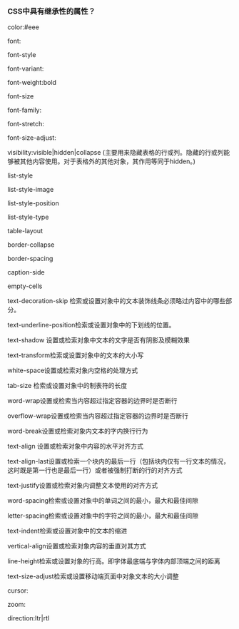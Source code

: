 ### CSS中具有继承性的属性？

 

color:#eee

font:

font-style

font-variant:

font-weight:bold

font-size

font-family:

font-stretch:

font-size-adjust:

visibility:visible|hidden|collapse (主要用来隐藏表格的行或列。隐藏的行或列能够被其他内容使用。对于表格外的其他对象，其作用等同于hidden。)

 

list-style

list-style-image

list-style-position

list-style-type

 

 

table-layout

border-collapse

border-spacing

caption-side

empty-cells

 

text-decoration-skip 检索或设置对象中的文本装饰线条必须略过内容中的哪些部分。

text-underline-position检索或设置对象中的下划线的位置。

text-shadow                设置或检索对象中文本的文字是否有阴影及模糊效果

 

 

text-transform检索或设置对象中的文本的大小写

white-space设置或检索对象内空格的处理方式

tab-size        检索或设置对象中的制表符的长度

word-wrap设置或检索当内容超过指定容器的边界时是否断行

overflow-wrap设置或检索当内容超过指定容器的边界时是否断行

word-break设置或检索对象内文本的字内换行行为

text-align        设置或检索对象中内容的水平对齐方式

text-align-last设置或检索一个块内的最后一行（包括块内仅有一行文本的情况，这时既是第一行也是最后一行）或者被强制打断的行的对齐方式

text-justify设置或检索对象内调整文本使用的对齐方式

word-spacing检索或设置对象中的单词之间的最小，最大和最佳间隙

letter-spacing检索或设置对象中的字符之间的最小，最大和最佳间隙

text-indent检索或设置对象中的文本的缩进

vertical-align设置或检索对象内容的垂直对其方式

line-height检索或设置对象的行高。即字体最底端与字体内部顶端之间的距离

text-size-adjust检索或设置移动端页面中对象文本的大小调整

 

 

cursor:

zoom:

direction:ltr|rtl
